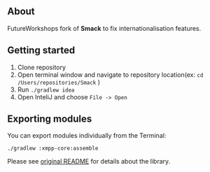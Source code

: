 


About
-----

FutureWorkshops fork of **Smack** to fix internationalisation features.

Getting started
---------------

1. Clone repository
2. Open terminal window and navigate to repository location(ex: `cd /Users/repositories/Smack` )
3. Run `./gradlew idea`
4. Open InteliJ and choose `File -> Open`


Exporting modules
---------------

You can export modules individually from the Terminal:

```
./gradlew :xmpp-core:assemble
```


Please see [original  README](/README_old.md) for details about the library.

